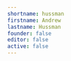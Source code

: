 ```yaml
---
shortname: hussman
firstname: Andrew
lastname: Hussman
founder: false
editor: false
active: false
---
```

